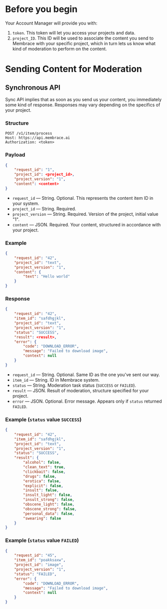 # Before you begin

Your Account Manager will provide you with:
1. `token`. This token will let you access your projects and data.
2. `project_ID`. This ID will be used to associate the content you send to Membrace with your specific project, which in turn lets us know what kind of moderation to perform on the content.

# Sending Content for Moderation

## Synchronous API

Sync API implies that as soon as you send us your content, you immediately some kind of response. Responses may vary depending on the specifics of your project.

### Structure

```
POST /v1/item/process
Host: https://api.membrace.ai
Authorization: <token>
```

### Payload

```json
{
    "request_id": "1",
    "project_id": <project_id>,
    "project_version": "1",
    "content": <content>
}
```
 - `request_id` — String. Optional. This represents the content item ID in your system.
 - `project_id` — String. Required.
 - `project_version` — String. Required. Version of the project, initial value "1".
 - `content` — JSON. Required. Your content, structured in accordance with your project.

### Example

```json
{
    "request_id": "42",
    "project_id": "text",
    "project_version": "1",
    "content": {
        "text": "Hello world"
    }
}
```

### Response

```json
{
    "request_id": "42",
    "item_id": "safdhgjkl",
    "project_id": "text",
    "project_version": "1",
    "status": "SUCCESS",
    "result": <result>,
    "error": {
        "code": "DOWNLOAD_ERROR",
        "message": "Failed to download image",
        "context": null
    }
}
```
 - `request_id` — String. Optional. Same ID as the one you've sent our way.
- `item_id` — String. ID in Membrace system.
- `status` — String. Moderation task status (`SUCCESS` or `FAILED`).
- `result` — JSON. Result of moderation, structure specified for your project.
- `error` — JSON. Optional. Error message. Appears only if `status` returned `FAILED`.

### Example (`status` value `SUCCESS`)

```json
{
    "request_id": "42",
    "item_id": "safdhgjkl",
    "project_id": "text",
    "project_version": "1",
    "status": "SUCCESS",
    "result": {
        "alcohol": false, 
        "clean_text": true, 
        "clickbait": false, 
        "drugs": false,
        "erotica": false,
        "explicit": false,
        "insult": false,
        "insult_light": false,
        "insult_strong": false,
        "obscene_light": false,
        "obscene_strong": false,
        "personal_data": false,
        "swearing": false
    }
}
```
### Example (`status` value `FAILED`)

```json
{
    "request_id": "45",
    "item_id": "poakksaxw",
    "project_id": "image",
    "project_version": "1",
    "status": "FAILED",
    "error": {
        "code": "DOWNLOAD_ERROR",
        "message": "Failed to download image",
        "context": null
    }
}
```